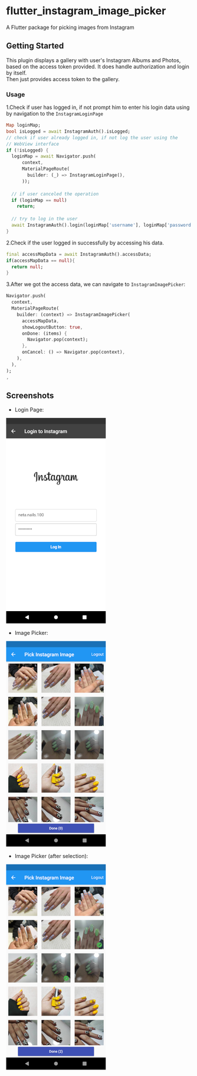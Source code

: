 # flutter_instagram_image_picker

A Flutter package for picking images from Instagram

## Getting Started

This plugin displays a gallery with user's Instagram Albums and Photos, based on the access token provided.
It does handle authorization and login by itself.\
Then just provides access token to the gallery.

### Usage
1.Check if user has logged in, if not prompt him to enter his login data using by navigation to the `InstagramLoginPage`
```dart
Map loginMap;
bool isLogged = await InstagramAuth().isLogged;
// check if user already logged in, if not log the user using the
// WebView interface
if (!isLogged) {
  loginMap = await Navigator.push(
      context,
      MaterialPageRoute(
        builder: (_) => InstagramLoginPage(),
      ));

  // if user canceled the operation
  if (loginMap == null)
    return;

  // try to log in the user
  await InstagramAuth().login(loginMap['username'], loginMap['password']);
}
```
 
2.Check if the user logged in successfully by accessing his data.
```dart
final accessMapData = await InstagramAuth().accessData;
if(accessMapData == null){
  return null;
}
```

3.After we got the access data, we can navigate to `InstagramImagePicker`:
```dart
Navigator.push(
  context,
  MaterialPageRoute(
    builder: (context) => InstagramImagePicker(
      accessMapData,
      showLogoutButton: true,
      onDone: (items) {
        Navigator.pop(context);
      },
      onCancel: () => Navigator.pop(context),
    ),
  ),
);
,
```

## Screenshots
* Login Page:

![](images/login_page.png)

* Image Picker:

![](images/picker_page.png)

* Image Picker (after selection):

![](images/picker_page_selected.png)